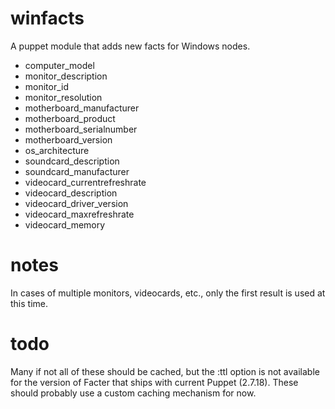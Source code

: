 winfacts
========

A puppet module that adds new facts for Windows nodes.

* computer_model
* monitor_description
* monitor_id
* monitor_resolution
* motherboard_manufacturer
* motherboard_product
* motherboard_serialnumber
* motherboard_version
* os_architecture
* soundcard_description
* soundcard_manufacturer
* videocard_currentrefreshrate
* videocard_description
* videocard_driver_version
* videocard_maxrefreshrate
* videocard_memory

notes
=====
In cases of multiple monitors, videocards, etc., only the first result is used at this time.

todo
====

Many if not all of these should be cached, but the :ttl option is not available for the version of Facter that ships with current Puppet (2.7.18). These should probably use a custom caching mechanism for now.

